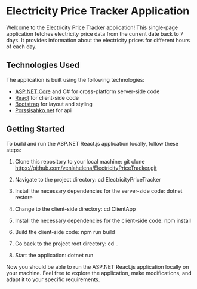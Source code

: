 # Electricity Price Tracker Application

Welcome to the Electricity Price Tracker application! This single-page application fetches electricity price data from the current date back to 7 days. It provides information about the electricity prices for different hours of each day.

## Technologies Used

The application is built using the following technologies:

- [ASP.NET Core](https://get.asp.net/) and C# for cross-platform server-side code
- [React](https://facebook.github.io/react/) for client-side code
- [Bootstrap](http://getbootstrap.com/) for layout and styling
- [Porssisahko.net](https://porssisahko.net/api) for api

## Getting Started

To build and run the ASP.NET React.js application locally, follow these steps:

1. Clone this repository to your local machine:
git clone https://github.com/venlahelena/ElectricityPriceTracker.git

2. Navigate to the project directory:
cd ElectricityPriceTracker

3. Install the necessary dependencies for the server-side code:
dotnet restore

4. Change to the client-side directory:
cd ClientApp

5. Install the necessary dependencies for the client-side code:
npm install

6. Build the client-side code:
npm run build

7. Go back to the project root directory:
cd ..

8. Start the application:
dotnet run

Now you should be able to run the ASP.NET React.js application locally on your machine. Feel free to explore the application, make modifications, and adapt it to your specific requirements.
